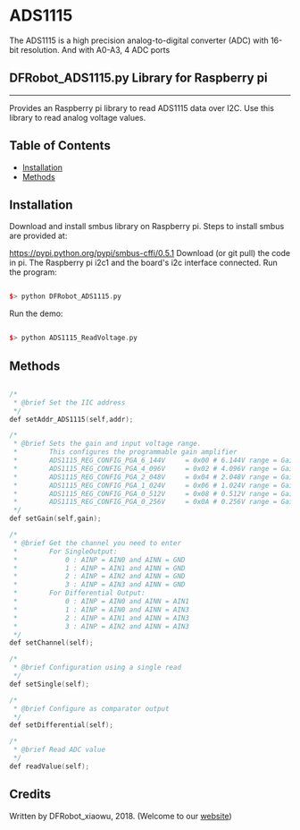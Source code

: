 # ADS1115
The ADS1115 is a high precision analog-to-digital converter (ADC) with 16-bit resolution. And with A0-A3, 4 ADC ports


## DFRobot_ADS1115.py Library for Raspberry pi
---------------------------------------------------------
Provides an Raspberry pi library to read ADS1115 data over I2C. Use this library to read analog voltage values.
## Table of Contents

* [Installation](#installation)
* [Methods](#methods)
<snippet>
<content>

## Installation

Download and install smbus library on Raspberry pi. Steps to install smbus are provided at:

https://pypi.python.org/pypi/smbus-cffi/0.5.1 Download (or git pull) the code in pi.
The Raspberry pi i2c1 and the board's i2c interface connected.
Run the program:

```cpp

$> python DFRobot_ADS1115.py

```

Run the demo:

```cpp

$> python ADS1115_ReadVoltage.py

```
## Methods

```C++

/*
 * @brief Set the IIC address
 */
def setAddr_ADS1115(self,addr);

/*
 * @brief Sets the gain and input voltage range.
 *        This configures the programmable gain amplifier
 *        ADS1115_REG_CONFIG_PGA_6_144V     = 0x00 # 6.144V range = Gain 2/3
 *        ADS1115_REG_CONFIG_PGA_4_096V     = 0x02 # 4.096V range = Gain 1
 *        ADS1115_REG_CONFIG_PGA_2_048V     = 0x04 # 2.048V range = Gain 2 (default)
 *        ADS1115_REG_CONFIG_PGA_1_024V     = 0x06 # 1.024V range = Gain 4
 *        ADS1115_REG_CONFIG_PGA_0_512V     = 0x08 # 0.512V range = Gain 8
 *        ADS1115_REG_CONFIG_PGA_0_256V     = 0x0A # 0.256V range = Gain 16
 */
def setGain(self,gain);

/*
 * @brief Get the channel you need to enter
 *        For SingleOutput:
 *            0 : AINP = AIN0 and AINN = GND
 *            1 : AINP = AIN1 and AINN = GND
 *            2 : AINP = AIN2 and AINN = GND
 *            3 : AINP = AIN3 and AINN = GND
 *        For Differential Output:
 *            0 : AINP = AIN0 and AINN = AIN1
 *            1 : AINP = AIN0 and AINN = AIN3
 *            2 : AINP = AIN1 and AINN = AIN3
 *            3 : AINP = AIN2 and AINN = AIN3
 */
def setChannel(self);

/*
 * @brief Configuration using a single read
 */
def setSingle(self);

/*
 * @brief Configure as comparator output
 */
def setDifferential(self);

/*
 * @brief Read ADC value
 */
def readValue(self);

```
## Credits

Written by DFRobot_xiaowu, 2018. (Welcome to our [website](https://www.dfrobot.com/))
